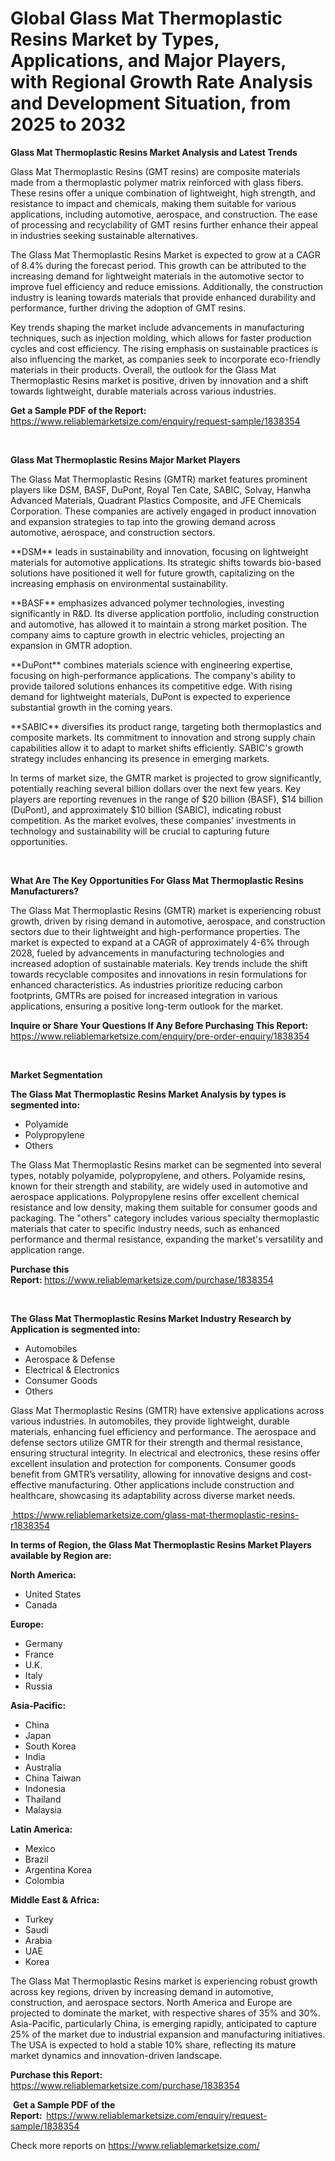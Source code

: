 <p><h1>Global Glass Mat Thermoplastic Resins Market by Types, Applications, and Major Players, with Regional Growth Rate Analysis and Development Situation, from 2025 to 2032</h1></p><p><strong>Glass Mat Thermoplastic Resins Market Analysis and Latest Trends</strong></p>
<p><p>Glass Mat Thermoplastic Resins (GMT resins) are composite materials made from a thermoplastic polymer matrix reinforced with glass fibers. These resins offer a unique combination of lightweight, high strength, and resistance to impact and chemicals, making them suitable for various applications, including automotive, aerospace, and construction. The ease of processing and recyclability of GMT resins further enhance their appeal in industries seeking sustainable alternatives.</p><p>The Glass Mat Thermoplastic Resins Market is expected to grow at a CAGR of 8.4% during the forecast period. This growth can be attributed to the increasing demand for lightweight materials in the automotive sector to improve fuel efficiency and reduce emissions. Additionally, the construction industry is leaning towards materials that provide enhanced durability and performance, further driving the adoption of GMT resins. </p><p>Key trends shaping the market include advancements in manufacturing techniques, such as injection molding, which allows for faster production cycles and cost efficiency. The rising emphasis on sustainable practices is also influencing the market, as companies seek to incorporate eco-friendly materials in their products. Overall, the outlook for the Glass Mat Thermoplastic Resins market is positive, driven by innovation and a shift towards lightweight, durable materials across various industries.</p></p>
<p><strong>Get a Sample PDF of the Report:&nbsp;</strong> <a href="https://www.reliablemarketsize.com/enquiry/request-sample/1838354?utm_campaign=2640&utm_medium=2&utm_source=Github&utm_content=ia&utm_term=03042025&utm_id=glass-mat-thermoplastic-resins">https://www.reliablemarketsize.com/enquiry/request-sample/1838354</a></p>
<p>&nbsp;</p>
<p><strong>Glass Mat Thermoplastic Resins Major Market Players</strong></p>
<p><p>The Glass Mat Thermoplastic Resins (GMTR) market features prominent players like DSM, BASF, DuPont, Royal Ten Cate, SABIC, Solvay, Hanwha Advanced Materials, Quadrant Plastics Composite, and JFE Chemicals Corporation. These companies are actively engaged in product innovation and expansion strategies to tap into the growing demand across automotive, aerospace, and construction sectors.</p><p>**DSM** leads in sustainability and innovation, focusing on lightweight materials for automotive applications. Its strategic shifts towards bio-based solutions have positioned it well for future growth, capitalizing on the increasing emphasis on environmental sustainability.</p><p>**BASF** emphasizes advanced polymer technologies, investing significantly in R&D. Its diverse application portfolio, including construction and automotive, has allowed it to maintain a strong market position. The company aims to capture growth in electric vehicles, projecting an expansion in GMTR adoption.</p><p>**DuPont** combines materials science with engineering expertise, focusing on high-performance applications. The company's ability to provide tailored solutions enhances its competitive edge. With rising demand for lightweight materials, DuPont is expected to experience substantial growth in the coming years.</p><p>**SABIC** diversifies its product range, targeting both thermoplastics and composite markets. Its commitment to innovation and strong supply chain capabilities allow it to adapt to market shifts efficiently. SABIC's growth strategy includes enhancing its presence in emerging markets.</p><p>In terms of market size, the GMTR market is projected to grow significantly, potentially reaching several billion dollars over the next few years. Key players are reporting revenues in the range of $20 billion (BASF), $14 billion (DuPont), and approximately $10 billion (SABIC), indicating robust competition. As the market evolves, these companies' investments in technology and sustainability will be crucial to capturing future opportunities.</p></p>
<p>&nbsp;</p>
<p><strong>What Are The Key Opportunities For Glass Mat Thermoplastic Resins Manufacturers?</strong></p>
<p><p>The Glass Mat Thermoplastic Resins (GMTR) market is experiencing robust growth, driven by rising demand in automotive, aerospace, and construction sectors due to their lightweight and high-performance properties. The market is expected to expand at a CAGR of approximately 4-6% through 2028, fueled by advancements in manufacturing technologies and increased adoption of sustainable materials. Key trends include the shift towards recyclable composites and innovations in resin formulations for enhanced characteristics. As industries prioritize reducing carbon footprints, GMTRs are poised for increased integration in various applications, ensuring a positive long-term outlook for the market.</p></p>
<p><strong>Inquire or Share Your Questions If Any Before Purchasing This Report:</strong> <a href="https://www.reliablemarketsize.com/enquiry/pre-order-enquiry/1838354?utm_campaign=2640&utm_medium=2&utm_source=Github&utm_content=ia&utm_term=03042025&utm_id=glass-mat-thermoplastic-resins">https://www.reliablemarketsize.com/enquiry/pre-order-enquiry/1838354</a></p>
<p>&nbsp;</p>
<p><strong>Market Segmentation</strong></p>
<p><strong>The Glass Mat Thermoplastic Resins Market Analysis by types is segmented into:</strong></p>
<p><ul><li>Polyamide</li><li>Polypropylene</li><li>Others</li></ul></p>
<p><p>The Glass Mat Thermoplastic Resins market can be segmented into several types, notably polyamide, polypropylene, and others. Polyamide resins, known for their strength and stability, are widely used in automotive and aerospace applications. Polypropylene resins offer excellent chemical resistance and low density, making them suitable for consumer goods and packaging. The "others" category includes various specialty thermoplastic materials that cater to specific industry needs, such as enhanced performance and thermal resistance, expanding the market's versatility and application range.</p></p>
<p><strong>Purchase this Report:&nbsp;</strong><a href="https://www.reliablemarketsize.com/purchase/1838354?utm_campaign=2640&utm_medium=2&utm_source=Github&utm_content=ia&utm_term=03042025&utm_id=glass-mat-thermoplastic-resins">https://www.reliablemarketsize.com/purchase/1838354</a></p>
<p>&nbsp;</p>
<p><strong>The Glass Mat Thermoplastic Resins Market Industry Research by Application is segmented into:</strong></p>
<p><ul><li>Automobiles</li><li>Aerospace & Defense</li><li>Electrical & Electronics</li><li>Consumer Goods</li><li>Others</li></ul></p>
<p><p>Glass Mat Thermoplastic Resins (GMTR) have extensive applications across various industries. In automobiles, they provide lightweight, durable materials, enhancing fuel efficiency and performance. The aerospace and defense sectors utilize GMTR for their strength and thermal resistance, ensuring structural integrity. In electrical and electronics, these resins offer excellent insulation and protection for components. Consumer goods benefit from GMTR’s versatility, allowing for innovative designs and cost-effective manufacturing. Other applications include construction and healthcare, showcasing its adaptability across diverse market needs.</p></p>
<p><a href="https://www.reliablemarketsize.com/glass-mat-thermoplastic-resins-r1838354?utm_campaign=2640&utm_medium=2&utm_source=Github&utm_content=ia&utm_term=03042025&utm_id=glass-mat-thermoplastic-resins">&nbsp;https://www.reliablemarketsize.com/glass-mat-thermoplastic-resins-r1838354</a></p>
<p><strong>In terms of Region, the Glass Mat Thermoplastic Resins Market Players available by Region are:</strong></p>
<p>
    <p> <strong> North America: </strong>
        <ul>
            <li>United States</li>
            <li>Canada</li>
        </ul>
        </p> 
    <p> <strong> Europe: </strong>
        <ul>
            <li>Germany</li>
            <li>France</li>
            <li>U.K.</li>
            <li>Italy</li>
            <li>Russia</li>
        </ul>
        </p> 
    <p> <strong> Asia-Pacific: </strong>
        <ul>
            <li>China</li>
            <li>Japan</li>
            <li>South Korea</li>
            <li>India</li>
            <li>Australia</li>
            <li>China Taiwan</li>
            <li>Indonesia</li>
            <li>Thailand</li>
            <li>Malaysia</li>
        </ul>
        </p> 
    <p> <strong> Latin America: </strong>
        <ul>
            <li>Mexico</li>
            <li>Brazil</li>
            <li>Argentina Korea</li>
            <li>Colombia</li>
        </ul>
        </p> 
    <p> <strong> Middle East & Africa: </strong>
        <ul>
            <li>Turkey</li>
            <li>Saudi</li>
            <li>Arabia</li>
            <li>UAE</li>
            <li>Korea</li>
        </ul>
    </p>
    </p>
<p><p>The Glass Mat Thermoplastic Resins market is experiencing robust growth across key regions, driven by increasing demand in automotive, construction, and aerospace sectors. North America and Europe are projected to dominate the market, with respective shares of 35% and 30%. Asia-Pacific, particularly China, is emerging rapidly, anticipated to capture 25% of the market due to industrial expansion and manufacturing initiatives. The USA is expected to hold a stable 10% share, reflecting its mature market dynamics and innovation-driven landscape.</p></p>
<p><strong>Purchase this Report: </strong><a href="https://www.reliablemarketsize.com/purchase/1838354?utm_campaign=2640&utm_medium=2&utm_source=Github&utm_content=ia&utm_term=03042025&utm_id=glass-mat-thermoplastic-resins">https://www.reliablemarketsize.com/purchase/1838354</a></p>
<p>&nbsp;<strong>Get a Sample PDF of the Report:&nbsp;&nbsp;</strong><a href="https://www.reliablemarketsize.com/enquiry/request-sample/1838354?utm_campaign=2640&utm_medium=2&utm_source=Github&utm_content=ia&utm_term=03042025&utm_id=glass-mat-thermoplastic-resins">https://www.reliablemarketsize.com/enquiry/request-sample/1838354</a></p>
<p><strong></strong></p>
<p>Check more reports on <a href="https://www.reliablemarketsize.com/?utm_campaign=2640&utm_medium=2&utm_source=Github&utm_content=ia&utm_term=03042025&utm_id=glass-mat-thermoplastic-resins">https://www.reliablemarketsize.com/</a></p>